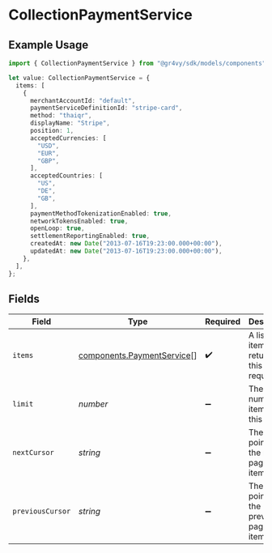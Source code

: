 # CollectionPaymentService

## Example Usage

```typescript
import { CollectionPaymentService } from "@gr4vy/sdk/models/components";

let value: CollectionPaymentService = {
  items: [
    {
      merchantAccountId: "default",
      paymentServiceDefinitionId: "stripe-card",
      method: "thaiqr",
      displayName: "Stripe",
      position: 1,
      acceptedCurrencies: [
        "USD",
        "EUR",
        "GBP",
      ],
      acceptedCountries: [
        "US",
        "DE",
        "GB",
      ],
      paymentMethodTokenizationEnabled: true,
      networkTokensEnabled: true,
      openLoop: true,
      settlementReportingEnabled: true,
      createdAt: new Date("2013-07-16T19:23:00.000+00:00"),
      updatedAt: new Date("2013-07-16T19:23:00.000+00:00"),
    },
  ],
};
```

## Fields

| Field                                                                    | Type                                                                     | Required                                                                 | Description                                                              | Example                                                                  |
| ------------------------------------------------------------------------ | ------------------------------------------------------------------------ | ------------------------------------------------------------------------ | ------------------------------------------------------------------------ | ------------------------------------------------------------------------ |
| `items`                                                                  | [components.PaymentService](../../models/components/paymentservice.md)[] | :heavy_check_mark:                                                       | A list of items returned for this request.                               |                                                                          |
| `limit`                                                                  | *number*                                                                 | :heavy_minus_sign:                                                       | The number of items for this page.                                       | 20                                                                       |
| `nextCursor`                                                             | *string*                                                                 | :heavy_minus_sign:                                                       | The cursor pointing at the next page of items.                           | ZXhhbXBsZTE                                                              |
| `previousCursor`                                                         | *string*                                                                 | :heavy_minus_sign:                                                       | The cursor pointing at the previous page of items.                       | Xkjss7asS                                                                |